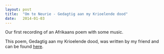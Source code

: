 ```yaml
---
layout: post
title:  "Om te Neurie - Gedagtig aan my Krioelende dood"
date:   2014-01-03
---
```


Our first recording of an Afrikaans poem with some music.

<script type="text/javascript">
  var filename = "Om te Neurie - Omgedolfte Tuin - 01 - Gedagtig aan my Krioelende dood.mp3";
  var path = "{{ "/music/" | prepend: site.baseurl }}" + filename;
</script>

<script type="text/javascript">
  document.write('<audio src="' + path + '" preload="auto"></audio>');
  document.write('<a href="' + path + '" download="' + filename + '">download</a>');
</script>

This poem, Gedagtig aan my Krioelende dood, was written by my friend and can be found <a href="http://mnrmuller.wordpress.com/2011/11/15/gedagtig-aan-my-krioelende-dood/">here</a>.
